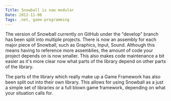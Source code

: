 ```yaml
---
Title: Snowball is now modular
Date: 2012-11-06
Tags: .net, game-programming 
---
```


The version of Snowball currently on GitHub under the "develop" branch has been split into multiple projects. There is now an assembly for each major piece of Snowball, such as Graphics, Input, Sound. Although this means having to reference more assemblies, the amount of code your project depends on is now smaller. This also makes code maintenance a bit easier as it's more clear now what parts of the library depend on other parts of the library.

The parts of the library which really make up a Game Framework has also been split out into their own library. This allows for using Snowball as a just a simple set of libraries or a full blown game framework, depending on what your situation calls for.
